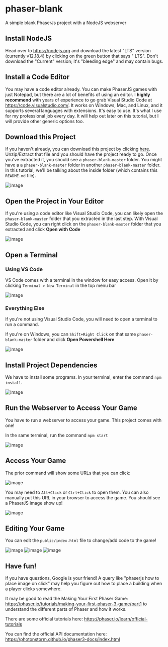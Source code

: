 # phaser-blank
A simple blank PhaserJs project with a NodeJS webserver

## Install NodeJS

Head over to https://nodejs.org and download the latest "LTS" version (currently v12.18.4) by clicking on the green button that says "<version> LTS". Don't download the "Current" version; it's "bleeding edge" and may contain bugs.

## Install a Code Editor

You may have a code editor already. You can make PhaserJS games with just Notepad, but there are a lot of benefits of using an editor. I **highly recommend** with years of experience to go grab Visual Studio Code at https://code.visualstudio.com/. It works on Windows, Mac, and Linux, and it supports several languages with extensions. It's easy to use. It's what I use for my professional job every day. It will help out later on this tutorial, but I will provide other generic options too.

## Download this Project

If you haven't already, you can download this project by clicking [here](https://github.com/seesemichaelj/phaser-blank/archive/master.zip). Unzip/Extract that file and you should have the project ready to go. Once you've extracted it, you should see a `phaser-blank-master` folder. You might have a a `phaser-blank-master` folder in another `phaser-blank-master` folder. In this tutorial, we'll be talking about the inside folder (which contains this `README.md` file).

![image](https://user-images.githubusercontent.com/549323/94236587-54521f00-fec2-11ea-84d3-6b58eee26059.png)

## Open the Project in Your Editor

If you're using a code editor like Visual Studio Code, you can likely open the `phaser-blank-master` folder that you extracted in the last step. With Visual Studio Code, you can right click on the `phaser-blank-master` folder that you extracted and click **Open with Code**

![image](https://user-images.githubusercontent.com/549323/94236617-63d16800-fec2-11ea-8772-4d743e854cca.png)


## Open a Terminal

### Using VS Code

VS Code comes with a terminal in the window for easy access. Open it by clicking `Terminal > New Terminal` in the top menu bar

![image](https://user-images.githubusercontent.com/549323/94236309-dc83f480-fec1-11ea-88d6-ce7b09503390.png)

### Everything Else

If you're not using Visual Studio Code, you will need to open a terminal to run a command.

If you're on Windows, you can `Shift+Right Click` on that same `phaser-blank-master` folder and click **Open Powershell Here**

![image](https://user-images.githubusercontent.com/549323/94236402-02a99480-fec2-11ea-8460-612d5cc420ea.png)

## Install Project Dependencies

We have to install some programs. In your terminal, enter the command `npm install`.

![image](https://user-images.githubusercontent.com/549323/94236714-8c596200-fec2-11ea-8070-58c4880b9a35.png)

## Run the Webserver to Access Your Game

You have to run a webserver to access your game. This project comes with one!

In the same terminal, run the command `npm start`

![image](https://user-images.githubusercontent.com/549323/94236853-b6ab1f80-fec2-11ea-845a-559930fcfa5c.png)

## Access Your Game

The prior command will show some URLs that you can click:

![image](https://user-images.githubusercontent.com/549323/94236919-d8a4a200-fec2-11ea-89d6-43fb94ff3ead.png)

You may need to `Alt+Click` or `Ctrl+Click` to open them. You can also manually put this URL in your browser to access the game. You should see a PhaserJS image show up!

![image](https://user-images.githubusercontent.com/549323/94236255-c2e2ad00-fec1-11ea-90e8-227d6cd51f63.png)

## Editing Your Game

You can edit the `public/index.html` file to change/add code to the game!

![image](https://user-images.githubusercontent.com/549323/94237024-0c7fc780-fec3-11ea-861f-4eeb28d112e2.png)
![image](https://user-images.githubusercontent.com/549323/94237079-23beb500-fec3-11ea-8e94-b021a683e806.png)
![image](https://user-images.githubusercontent.com/549323/94237128-3507c180-fec3-11ea-8e0c-d7caca527884.png)

## Have fun!

If you have questions, Google is your friend! A query like "phaserjs how to place image on click" may help you figure out how to place a building when a player clicks somewhere.

It may be good to read the Making Your First Phaser Game: https://phaser.io/tutorials/making-your-first-phaser-3-game/part1 to understand the different parts of Phaser and how it works.

There are some official tutorials here: https://phaser.io/learn/official-tutorials

You can find the official API documentation here: https://photonstorm.github.io/phaser3-docs/index.html

